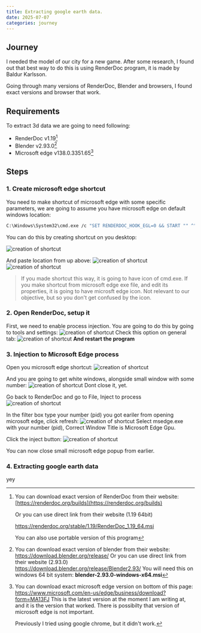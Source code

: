 ```yaml
---
title: Extracting google earth data.
date: 2025-07-07
categories: journey
---
```

## Journey
I needed the model of our city for a new game. After some research, I found out that best way to do this is using RenderDoc program, it is made by Baldur Karlsson.

Going through many versions of RenderDoc, Blender and browsers, I found exact versions and browser that work.
## Requirements
To extract 3d data we are going to need following:
- RenderDoc v1.19[^1]
- Blender v2.93.0[^2]
- Microsoft edge v138.0.3351.65[^3]
## Steps
### 1. Create microsoft edge shortcut
You need to make shortcut of microsoft edge with some specific parameters, we are going to assume you have microsoft edge on default windows location:

```bash
C:\Windows\System32\cmd.exe /c "SET RENDERDOC_HOOK_EGL=0 && START "" ^"C:\Program Files (x86)\Microsoft\Edge\Application\msedge.exe^" --disable-gpu-sandbox --disable_direct_composition=1 --gpu-startup-dialog"
```

You can do this by creating shortcut on you desktop:

 ![creation of shortcut]({site.baseurl}/assets/images/create_shortcut.png)
 
And paste location from up above:
 ![creation of shortcut]({site.baseurl}/assets/images/shortcut_location.png)
 ![creation of shortcut]({site.baseurl}/assets/images/shortcut_name.png)

> If you made shortcut this way, it is going to have icon of cmd.exe.
> If you make shortcut from microsoft edge exe file, and edit its properties, it is going to have microsft edge icon. Not relevant to our objective, but so you don't get confused by the icon. 

### 2. Open RenderDoc, setup it
First, we need to enable process injection.
You are going to do this by going to tools and settings:
 ![creation of shortcut]({site.baseurl}/assets/images/renderdoc_settings.png)
Check this option on general tab:
 ![creation of shortcut]({site.baseurl}/assets/images/renderdoc_injection.png)
**And restart the program**
### 3. Injection to Microsoft Edge process
Open you microsoft edge shortcut:
 ![creation of shortcut]({site.baseurl}/assets/images/edge_icon.png)

And you are going to get white windows, alongside small window with some number:
 ![creation of shortcut]({site.baseurl}/assets/images/edge_popup.png)
Dont close it, yet.

Go back to RenderDoc and go to File, Inject to process
 ![creation of shortcut]({site.baseurl}/assets/images/renderdoc_injectWindow.png)

In the filter box type your number (pid) you got eariler from opening microsoft edge, click refresh:
 ![creation of shortcut]({site.baseurl}/assets/images/renderdoc_injectWindow2.png)
Select msedge.exe with your number (pid), Correct Window Title is Microsoft Edge Gpu.

Click the inject button:
 ![creation of shortcut]({site.baseurl}/assets/images/injectButton.png)

You can now close small microsoft edge popup from earlier.
### 4. Extracting google earth data
yey

[^1]: You can download exact version of RenderDoc from their website:
	[https://renderdoc.org/builds](https://renderdoc.org/builds)
	
	Or you can use direct link from their website (1.19 64bit)
	
	https://renderdoc.org/stable/1.19/RenderDoc_1.19_64.msi
	
	You can also use portable version of this program

[^2]: You can download exact version of blender from their website:
	https://download.blender.org/release/
	Or you can use direct link from their website (2.93.0)
	https://download.blender.org/release/Blender2.93/
	You will need this on windows 64 bit system:
	**blender-2.93.0-windows-x64.msi**

[^3]: You can download exact microsoft edge version on bottom of this page:
	https://www.microsoft.com/en-us/edge/business/download?form=MA13FJ
	This is the latest version at the moment I am writing at, and it is the version that worked. There is possibilty that version of microsoft edge is not important.
	
	Previously I tried using google chrome, but it didn't work.

